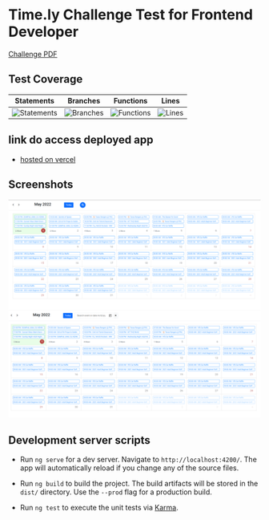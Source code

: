 # Time.ly Challenge Test for Frontend Developer

[Challenge PDF](/src/assets/Application%20for%20FrontEnd%20Developer%20Timely.pdf)

## Test Coverage
| Statements                  | Branches                | Functions                 | Lines             |
| --------------------------- | ----------------------- | ------------------------- | ----------------- |
| ![Statements](https://img.shields.io/badge/statements-100%25-brightgreen.svg?style=flat) | ![Branches](https://img.shields.io/badge/branches-100%25-brightgreen.svg?style=flat) | ![Functions](https://img.shields.io/badge/functions-100%25-brightgreen.svg?style=flat) | ![Lines](https://img.shields.io/badge/lines-100%25-brightgreen.svg?style=flat) |

## link do access deployed app
 - [hosted on vercel](https://time-ly-challenge.vercel.app/)

## Screenshots

![screeshot-1](src/assets/screenshot-1.png)
![screeshot-2](src/assets/screenshot-2.png)
## Development server scripts

- Run `ng serve` for a dev server. Navigate to `http://localhost:4200/`. The app will automatically reload if you change any of the source files.

- Run `ng build` to build the project. The build artifacts will be stored in the `dist/` directory. Use the `--prod` flag for a production build.

- Run `ng test` to execute the unit tests via [Karma](https://karma-runner.github.io).
